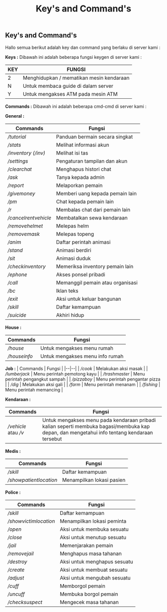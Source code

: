 ﻿---
id: key-and-command
title: Key's and Command's
custom_edit_url: https://github.com/play-verse/docs/edit/master/key-and-command.md
description: Special Key dan Command pada server SA:MP Playverse Virtual Roleplay Indonesia
keywords:
  - samp
  - samp indo
  - samp roleplay
  - gta
  - san andreas multiplayer
image: https://i.ibb.co/3z5Qxrw/Untitled.png
---

## Key's and Command's

Hallo semua berikut adalah key dan command yang berlaku di server kami :

**Keys :**
Dibawah ini adalah beberapa fungsi keygen di server kami :

| KEY | FUNGSI  |
| -- | -- |
| 2 | Menghidupkan / mematikan mesin kendaraan |
| N | Untuk membaca guide di dalam server |
| Y | Untuk mengakses ATM pada mesin ATM |

**Commands :**
Dibawah ini adalah beberapa cmd-cmd di server kami :

**General :**

| Commands | Fungsi |
|--|--|
| */tutorial* | Panduan bermain secara singkat |
| */stats* | Melihat informasi akun |
| */inventory (/inv)* | Melihat isi tas |
| */settings* | Pengaturan tampilan dan akun |
| */clearchat* | Menghapus histori chat |
| */ask* | Tanya kepada admin |
| */report* | Melaporkan pemain |
| */givemoney* | Memberi uang kepada pemain lain |
| */pm* | Chat kepada pemain lain |
| */r* | Membalas chat dari pemain lain |
| */cancelrentvehicle* | Membatalkan sewa kendaraan |
| */removehelmet* | Melepas helm |
| */removemask* | Melepas topeng |
| */anim* | Daftar perintah animasi |
| */stand* | Animasi berdiri |
| */sit* | Animasi duduk |
| */checkinventory* | Memeriksa inventory pemain lain |
| */ephone* | Akses ponsel pribadi |
| */call* | Memanggil pemain atau organisasi |
| */bc* | Iklan teks |
| */exit* | Aksi untuk keluar bangunan |
| */skill* | Daftar kemampuan |
| */suicide* | Akhiri hidup |


**House :**

|Commands| Fungsi |
|--|--|
| */house* | Untuk mengakses menu rumah |
| */houseinfo* | Untuk mengakses menu info rumah|

**Job :**
| Commands | Fungsi |
|--|--|
| */cook* | Melakukan aksi masak |
| */lumberjack* | Menu perintah pemotong kayu |
| */trashmaster* | Menu perintah pengangkut sampah |
| */pizzaboy* | Menu perintah pengantar pizza |
| */dig* | Melakukan aksi gali |
| */farm* | Menu perintah menanam |
| */fishing* | Menu perintah memancing |

 **Kendaraan :**
 
|Commands| Fungsi |
|--|--|
| */vehicle* atau */v* | Untuk mengakses menu pada kendaraan pribadi kalian seperti membuka bagasi/membuka kap depan, dan mengetahui info tentang kendaraan tersebut |
 
**Medis :**

|Commands| Fungsi |
|--|--|
| */skill* | Daftar kemampuan |
| */showpatientlocation* | Menampilkan lokasi pasien |

**Police :**

| Commands | Fungsi |
|--|--|
| */skill* | Daftar kemampuan |
| */showvictimlocation* | Menampilkan lokasi peminta |
| */open* | Aksi untuk membuka sesuatu |
| */close* | Aksi untuk menutup sesuatu |
| */jail* | Memenjarakan pemain |
| */removejail* | Menghapus masa tahanan |
| */destroy* | Aksi untuk menghapus sesuatu |
| */create* | Aksi untuk membuat sesuatu |
| */adjust* | Aksi untuk mengubah sesuatu |
| */cuff* | Memborgol pemain |
| */uncuff* | Membuka borgol pemain |
| */checksuspect* | Mengecek masa tahanan |
